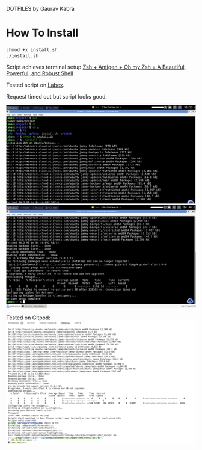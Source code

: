 DOTFILES
by Gaurav Kabra

# How To Install

```
chmod +x install.sh
./install.sh
```


Script achieves terminal setup <a href="https://levelup.gitconnected.com/zsh-antigen-oh-my-zsh-a-beautiful-powerful-robust-shell-ca5873821671">Zsh + Antigen + Oh my Zsh = A Beautiful, Powerful, and Robust Shell</a>


Tested script on <a href="https://labex.io/tutorials/linux-online-linux-playground-372915">Labex</a>.

Request timed out but script looks good.

![](./assets/test1.png)
![](./assets/test2.png)

Tested on Gitpod:
![](./assets/gitpod.png)